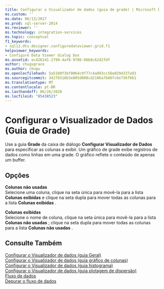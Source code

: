 ```yaml
---
title: Configurar o Visualizador de dados (guia de grade) | Microsoft Docs
ms.custom: ''
ms.date: 06/13/2017
ms.prod: sql-server-2014
ms.reviewer: ''
ms.technology: integration-services
ms.topic: conceptual
f1_keywords:
- sql12.dts.designer.configuredataviewer.grid.f1
helpviewer_keywords:
- Configure Data Viewer dialog box
ms.assetid: ec4261d1-2799-4af8-9706-06b8c62d2fdf
author: chugugrace
ms.author: chugu
ms.openlocfilehash: 5a5180f3bf0064c9f77c4a093cc56e0294337a93
ms.sourcegitcommit: 34278310b3e005d008cd2106a7b86fc6e736f661
ms.translationtype: MT
ms.contentlocale: pt-BR
ms.lasthandoff: 06/26/2020
ms.locfileid: "85438523"
---
```

# <a name="configure-data-viewer-grid-tab"></a>Configurar o Visualizador de Dados (Guia de Grade)
  Use a guia **Grade** da caixa de diálogo **Configurar Visualizador de Dados** para especificar as colunas a exibir. Um gráfico de grade exibe registros de dados como linhas em uma grade. O gráfico reflete o conteúdo de apenas um buffer.  
  
## <a name="options"></a>Opções  
 **Colunas não usadas**  
 Selecione uma coluna, clique na seta única para movê-la para a lista **Colunas exibidas** e clique na seta dupla para mover todas as colunas para a lista **Colunas exibidas** .  
  
 **Colunas exibidas**  
 Selecione o nome de coluna, clique na seta única para movê-la para a lista **Colunas não usadas** ; clique na seta dupla para mover todas as colunas para a lista **Colunas não usadas** .  
  
## <a name="see-also"></a>Consulte Também  
 [Configurar o Visualizador de dados &#40;guia Geral&#41;](../../2014/integration-services/configure-data-viewer-general-tab.md)   
 [Configurar o Visualizador de dados &#40;guia gráfico de colunas&#41;](../../2014/integration-services/configure-data-viewer-column-chart-tab.md)   
 [Configurar o Visualizador de dados &#40;guia histograma&#41;](../../2014/integration-services/configure-data-viewer-histogram-tab.md)   
 [Configurar o Visualizador de dados &#40;guia plotagem de dispersão&#41;](../../2014/integration-services/configure-data-viewer-scatter-plot-tab.md)   
 [Fluxo de dados](data-flow/data-flow.md)   
 [Depurar o fluxo de dados](troubleshooting/debugging-data-flow.md)  
  
  
